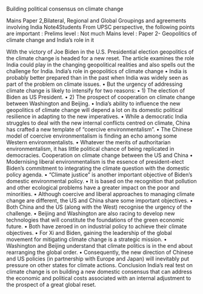 Building political consensus on climate change

Mains Paper 2,Bilateral, Regional and Global Groupings and agreements involving India 
Note4Students
From UPSC perspective, the following points are important : 
Prelims level : Not much
Mains level : Paper 2- Geopolitics of climate change and India’s role in it

With the victory of Joe Biden in the U.S. Presidential election geopolitics of the climate change is headed for a new reset. The article examines the role India could play in the changing geopolitical realities and also spells out the challenge for India.
India’s role in geopolitics of climate change
	•	India is probably better prepared than in the past when India was widely seen as part of the problem on climate issues.
	•	But the urgency of addressing climate change is likely to intensify for two reasons:
	•	1) The election of Biden as US President.
	•	2) The prospect of cooperation on climate change between Washington and Beijing.
	•	India’s ability to influence the new geopolitics of climate change will depend a lot on its domestic political resilience in adapting to the new imperatives.
	•	While a democratic India struggles to deal with the new internal conflicts centred on climate, China has crafted a new template of “coercive environmentalism”. 
	•	The Chinese model of coercive environmentalism is finding an echo among some Western environmentalists.
	•	Whatever the merits of authoritarian environmentalism, it has little political chance of being replicated in democracies.
Cooperation on climate change between the US and China
	•	Modernising liberal environmentalism is the essence of president-elect Biden’s commitment to integrating the climate question with the domestic policy agenda.
	•	“Climate justice” is another important objective of Biden’s domestic environmental policy.
	•	It is based on the recognition that pollution and other ecological problems have a greater impact on the poor and minorities.
	•	Although coercive and liberal approaches to managing climate change are different, the US and China share some important objectives.
	•	Both China and the US (along with the West) recognise the urgency of the challenge.
	•	Beijing and Washington are also racing to develop new technologies that will constitute the foundations of the green economic future.
	•	Both have zeroed in on industrial policy to achieve their climate objectives.
	•	For Xi and Biden, gaining the leadership of the global movement for mitigating climate change is a strategic mission. 
	•	Washington and Beijing understand that climate politics is in the end about rearranging the global order.
	•	Consequently, the new direction of Chinese and US policies (in partnership with Europe and Japan) will inevitably put pressure on other states for climate actions.
Conclusion
India’s real test on climate change is on building a new domestic consensus that can address the economic and political costs associated with an internal adjustment to the prospect of a great global reset.
